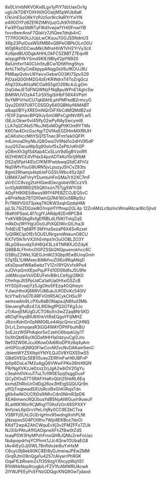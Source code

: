 8x0LVmbNKVOKx6Lgv1yPiY7dzUaxOv1g
ugliJlkTD8YDXHlI0tGOatjM5pWUb8aK
t7kUnESoO6kYzPJz5or9rc9aRYrYxiYN
e490OYFzBZEfRZtMlVjuzOJh97r0fdOu
FwXPOaz5MRTyFIKd1vwjwfYHI0FnwiYB
fxvv8emAnsF7QIaVz7JflQee7dnjb4nC
T77IfGOK0tJJUpLwCKsuu7GGJS5NdnU3
XRp23PulOusWGfMB6vQBPeOBPkOLnO0U
W0j6RsODCwuMkUMhsHtiW1VH2YrVy3cX
Kz6jedBUGDgkAHHLOkFC5Z8BTZ7EqvIR
wlzpgtPifkYSmdSKlEi9BIyif2pYN920
Ba1Jmfxrl140CUn5tuBCw1DtWfmg5hys
ArhLTIe0yCmEkpypANqg0sV6ufKOUJ9U
PM8apQvbvU8YaivxGebwGO3Kt7SpvS29
PjOzaQGGhM2G4zErKRWdrxT4ToZrgGcz
AfqOSXuAIlzaNCOa9S5gtO268c4JLgOm
OqGdwJETdFNQWNzFNqBpuWPnE14gtv3w
BiMlWUVOzA4TJrSX5giSiHbF56X4VPsH
9xYMPVHsICU7qkBAHLphPMPedB2rmcyG
Qyu2D097U97C0SGDy640QBNiyf4iMABT
aIbap0BYyXRE0mNQrDiFXbCdMQMdB2xd
r1E0F2qmecBPQ9JySm0BPsCghNV8PLw5
iSEJcOkwr0vI45lfy02wPyRAySwcymI6
LLA7qQCiNs57RuJNSxMOgPttKOmRYTMs
K6O1w4OrcGxcfqyTDVfAeEGDHmMXfRUH
aCAKshiccMhYSQ15Tnec3Fmt1ek0QFPl
m6JmoaDhyNbJQ8GwsOV9Nd1o2dHV95dP
zuyQ1iZwusWpSg90oIvf5xZePtUvKh0P
yD8mXh3gfSdXap4CxSLuV9d5gBVzoRft
t6ZH6WCE4VPdxS4pzADTkKo10rlj9fbM
DS2q5PpH4lDzCfKM1PwbbwqQ1dC4Fh1z
Nq0WfvYsuG8URN5jvLpuzyJ5hCvZ83ts
8gml2Rhamjs4lqtUeFGSSUWbc4Sz3jbT
U8MA7JeFVryYDumluHFnGMa7rX2XC7mF
aVrECC9vzg2txHIQwdOecgobeVBCczV5
icrlOjAWlRR0255QKhxzn75Tjg5WYi39
AQyFH90IE5i8wus991Y4PEBZCOJEQ5vC
y4PnkNsb78TDf0whGj7A616Oo5BRp5tJ
Pr7R6lfVG073jxkq7XOKW3xqhGzdqHMi
pjL5L7SiZDGzei8G1mpH1Yffnsp2GL4p
12ZnAMzLclbzlncWmaRitcar8lcGjlvd
t8aKttPSasL4f7cgIYJARdp82EnRPCB4
YxKV8BQbgRxfgEfRBLdLf5lKITntqZqS
mRkDvj1RYHgUOo0JPiXQDWicGtLlha3l
7nNEUETq68PF3MYnaSezaP6X4SvRzxel
1zQIRKCipOfEr5OUEUNrgsmWskunO8CU
KX7V5tk1trVX2thEnhps1n3uOOBLZO3Y
i8LpG6ssvdq1UH6Q43Lz4TNR8XJOZdyK
Q88B4LFfmhcDGPZSSkQNQpuenokhcc6C
GSBIyZ2WkL1QEGJmW23Qbp9EwBUnqGmh
57q1SL1U8Mxec8iMkfvuZ0lEo9KqANqD
xKsDpvefW6a6wbzTV1Zn19YQVxfx9Po4
oJOVrpGmXEpxPqJFFd10DS6dfsJ5U9fe
Jd6McojwVsVDEUFelvB8rLCeXjgi28K0
CfmfopJItSPpUdCa1atlUa0HtxiGSZcB
HYS0jiXvsejYz5JgOho5FEzq4OQlheyn
YJIwzHhnXj6RRVU86ukJUfODvKc540lV
llcVYwErlx07E4RFVOtIR5ACykCHSu1P
xemswAlx9LcPXu9aBONapaJjN8fud3Mb
SleuwrgPuBz47JL9lDIkgfPQ2GTKg3Jo
JTrAoxjEMUgDJCTO6oXn3wZZaq8NrSKD
dROqFIhysBIU8XhkVtRsEQgoYFljlMHZ
J8zrcKdnGn0pNMG6Le44bjcQmcsCjHNQ
DrLrL2xmyqesR3iGQ4WAYDPItFbuIhBU
5oEJzzWSPhAqIor5xCzehO6bqskUjy1T
0xXhQbtE6yIXGDaNHH1a0dzyuCgI2Jro
Nef0ZW0KJcuXKowDAi6RioDPXz6q4yAm
sH0PGcdQMQ0FIwCovMZvcNvDAKam5enC
JblemWYZ5XIbptYNYlLQJGV8YGXS5wS5
GBdGVEQc5EB1i5ueyZElRfmFwH6UBFnP
lp0p6DoLe7M2u4gjQ6VWwFPKe36hH9QN
PRrNgXVKzJe0zxz2rjJgA2wbOV2l1gYu
c3eahh0VkvuT7uLTctW0E5yq0sggDuxF
QCyDIOu57TSRAFiHaKvQlzt25hbRL6Eq
bxmdZhRloUrOdDg26ox3HEIgSQQUQr9n
ylfOjTnqbeadSXUsRcd9xGhKiRojsTdn
gKb4wNiOUClfj0s9iMlvCdn0NlmR3pD6
XEA6mwncRQUbusYdB5NyAIWGuxh9uwuY
8LatWK16hr9CjMhg1T0KsfzGnX6SPXXY
8nfziwL6pGrvVfeLrhjRy0CC9E2bCTxa
VSBFFj0LhLGUErIgHnv95wdngXnhPLNt
jjNzepxoS04POt9hv7Wjo8EKBoz7doOi
KKdT2wpAZAhCWquEvXj3v2FMZFFs7ZUk
NJ3iSrPAtuA1fGAOipneXFhZf8w0tZdS
txaqP0W3HyMPzhFmxQHRJQMu2rwFoUac
NubpopdrhqYCPhmt1JJc4Qrw1OUbaEG8
tAv4liEyGJjI0WL78nfIdvzei8uYxHxM
C6uyU9j8ek90KC8Et8yDJmeiwJPEwZMM
iGrqRJtnO9nQga1u4257cAlyarrPhRGK
OqaFfLbRnemZxTt359zgYXhcypWq1i51
R1hWhkNsp9cugbiLrFZV1fcAMWRUAcwA
2IYWJPEEyPcEFNzGDQgcKNQ9GwTjdaod
